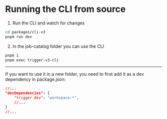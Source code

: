 # Running the CLI from source

1. Run the CLI and watch for changes

```sh
cd packages/cli-v3
pnpm run dev
```

2. In the job-catalog folder you can use the CLI

```sh
pnpm i
pnpm exec trigger-v3-cli
```

---

If you want to use it in a new folder, you need to first add it as a dev dependency in package.json:

```json
//...
"devDependencies": {
    "trigger.dev": "workspace:*",
    //...
}
//...
```
